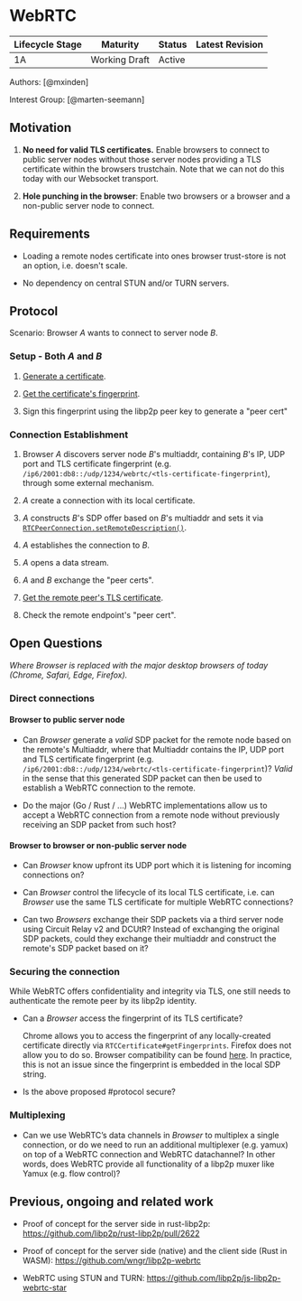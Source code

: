 # WebRTC

| Lifecycle Stage | Maturity      | Status | Latest Revision |
|-----------------|---------------|--------|-----------------|
| 1A              | Working Draft | Active |                 |

Authors: [@mxinden]

Interest Group: [@marten-seemann]

## Motivation

1. **No need for valid TLS certificates.** Enable browsers to connect to public
   server nodes without those server nodes providing a TLS certificate within
   the browsers trustchain. Note that we can not do this today with our
   Websocket transport.

2. **Hole punching in the browser**: Enable two browsers or a browser and a
   non-public server node to connect.

## Requirements

- Loading a remote nodes certificate into ones browser trust-store is not an
  option, i.e. doesn't scale.

- No dependency on central STUN and/or TURN servers.

## Protocol

Scenario: Browser _A_ wants to connect to server node _B_.

### Setup - Both _A_ and _B_

1. [Generate a
   certificate](https://www.w3.org/TR/webrtc/#dom-rtcpeerconnection-generatecertificate).

2. [Get the certificate's
   fingerprint](https://www.w3.org/TR/webrtc/#dom-rtccertificate-getfingerprints).

3. Sign this fingerprint using the libp2p peer key to generate a "peer cert"

### Connection Establishment

1. Browser _A_ discovers server node _B_'s multiaddr, containing _B_'s IP, UDP
  port and TLS certificate fingerprint (e.g.
  `/ip6/2001:db8::/udp/1234/webrtc/<tls-certificate-fingerprint`), through some
  external mechanism.

2. _A_ create a connection with its local certificate.

3. _A_ constructs _B_'s SDP offer based on _B_'s multiaddr and sets it
   via
   [`RTCPeerConnection.setRemoteDescription()`](https://developer.mozilla.org/en-US/docs/Web/API/RTCPeerConnection/setRemoteDescription).

4. _A_ establishes the connection to _B_.

5. _A_ opens a data stream.

6. _A_ and _B_ exchange the "peer certs".

7. [Get the remote peer's TLS
   certificate](https://www.w3.org/TR/webrtc/#dom-rtcdtlstransport-getremotecertificates).

8. Check the remote endpoint's "peer cert".

## Open Questions

_Where _Browser_ is replaced with the major desktop browsers of today (Chrome,
Safari, Edge, Firefox)._

### Direct connections

#### Browser to public server node

- Can _Browser_ generate a _valid_ SDP packet for the remote node based on the
  remote's Multiaddr, where that Multiaddr contains the IP, UDP port and TLS
  certificate fingerprint (e.g.
  `/ip6/2001:db8::/udp/1234/webrtc/<tls-certificate-fingerprint`)? _Valid_ in
  the sense that this generated SDP packet can then be used to establish a
  WebRTC connection to the remote.

- Do the major (Go / Rust / ...) WebRTC implementations allow us to accept a
  WebRTC connection from a remote node without previously receiving an SDP
  packet from such host?

#### Browser to browser or non-public server node

- Can _Browser_ know upfront its UDP port which it is listening for incoming
  connections on?

- Can _Browser_ control the lifecycle of its local TLS certificate, i.e. can
  _Browser_ use the same TLS certificate for multiple WebRTC connections?

- Can two _Browsers_ exchange their SDP packets via a third server node using
  Circuit Relay v2 and DCUtR? Instead of exchanging the original SDP packets,
  could they exchange their multiaddr and construct the remote's SDP packet
  based on it?

### Securing the connection

While WebRTC offers confidentiality and integrity via TLS, one still needs to
authenticate the remote peer by its libp2p identity.

- Can a _Browser_ access the fingerprint of its TLS certificate?

  Chrome allows you to access the fingerprint of any locally-created certificate
  directly via `RTCCertificate#getFingerprints`. Firefox does not allow you to
  do so. Browser compatibility can be found
  [here](https://developer.mozilla.org/en-US/docs/Web/API/RTCCertificate). In
  practice, this is not an issue since the fingerprint is embedded in the local
  SDP string.

- Is the above proposed #protocol secure?

### Multiplexing

- Can we use WebRTC’s data channels in _Browser_ to multiplex a single
  connection, or do we need to run an additional multiplexer (e.g. yamux) on top
  of a WebRTC connection and WebRTC datachannel? In other words, does WebRTC
  provide all functionality of a libp2p muxer like Yamux (e.g. flow control)?

## Previous, ongoing and related work

- Proof of concept for the server side in rust-libp2p:
  https://github.com/libp2p/rust-libp2p/pull/2622

- Proof of concept for the server side (native) and the client side (Rust in
  WASM): https://github.com/wngr/libp2p-webrtc

- WebRTC using STUN and TURN: https://github.com/libp2p/js-libp2p-webrtc-star
